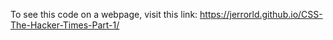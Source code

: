 To see this code on a webpage, visit this link: https://jerrorld.github.io/CSS-The-Hacker-Times-Part-1/